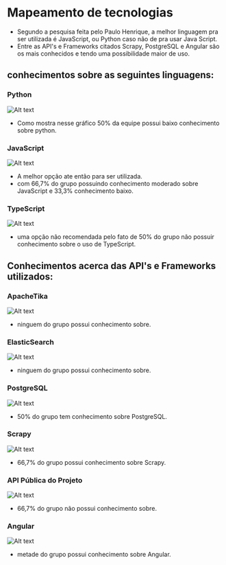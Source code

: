 #  Mapeamento de tecnologias

- Segundo a pesquisa feita pelo Paulo Henrique, a melhor linguagem pra ser utilizada é JavaScript, ou Python caso não de pra usar Java Script.
- Entre as API's e Frameworks citados Scrapy, PostgreSQL e Angular são os mais conhecidos e tendo uma possibilidade maior de uso.


## conhecimentos sobre as seguintes linguagens:
### Python 

![Alt text](file:///Users/yanlucas/Desktop/Captura%2520de%2520Tela%25202023-09-05%2520%25C3%25A0s%252023.14.26.png)

- Como mostra nesse gráfico 50% da equipe possui baixo conhecimento sobre python.

### JavaScript

![Alt text](file:///Users/yanlucas/Desktop/Captura%2520de%2520Tela%25202023-09-05%2520%25C3%25A0s%252023.20.48.png)

- A melhor opção ate então para ser utilizada.
- com 66,7% do grupo possuindo conhecimento moderado sobre JavaScript e 33,3% conhecimento baixo.

### TypeScript

![Alt text](file:///Users/yanlucas/Desktop/Captura%2520de%2520Tela%25202023-09-05%2520%25C3%25A0s%252023.24.44.png)

- uma opção não recomendada pelo fato de 50% do grupo não possuir conhecimento sobre o uso de TypeScript.


## Conhecimentos acerca das API's e Frameworks utilizados:

### ApacheTika

![Alt text](file:///Users/yanlucas/Desktop/Captura%2520de%2520Tela%25202023-09-05%2520%25C3%25A0s%252023.28.11.png)

- ninguem do grupo possui conhecimento sobre.

### ElasticSearch

![Alt text](file:///Users/yanlucas/Desktop/Captura%2520de%2520Tela%25202023-09-05%2520%25C3%25A0s%252023.28.11.png)

- ninguem do grupo possui conhecimento sobre.

### PostgreSQL

![Alt text](file:///Users/yanlucas/Desktop/Captura%2520de%2520Tela%25202023-09-05%2520%25C3%25A0s%252023.37.59.png)

- 50% do  grupo tem conhecimento sobre PostgreSQL.

### Scrapy

![Alt text](file:///Users/yanlucas/Desktop/Captura%2520de%2520Tela%25202023-09-05%2520%25C3%25A0s%252023.41.18.png)

- 66,7% do grupo possui conhecimento sobre Scrapy.

### API Pública do Projeto

![Alt text](file:///Users/yanlucas/Desktop/Captura%2520de%2520Tela%25202023-09-05%2520%25C3%25A0s%252023.42.54.png)

- 66,7% do grupo não possui conhecimento sobre.

### Angular

![Alt text](file:///Users/yanlucas/Desktop/Captura%2520de%2520Tela%25202023-09-05%2520%25C3%25A0s%252023.44.07.png)

- metade do grupo possui conhecimento sobre Angular.

